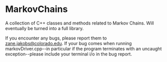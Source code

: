 # MarkovChains
A collection of C++ classes and methods related to Markov Chains. Will eventually be turned into a full library.

If you encounter any bugs, please report them to zane.jakobs@colorado.edu. If your bug comes when running markovDriver.cpp--in particular if the program terminates with an uncaught exception--please include your terminal i/o in the bug report. 
